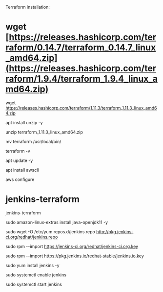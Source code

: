 Terraform installation:

# wget [https://releases.hashicorp.com/terraform/0.14.7/terraform_0.14.7_linux_amd64.zip](https://releases.hashicorp.com/terraform/1.9.4/terraform_1.9.4_linux_amd64.zip)

wget https://releases.hashicorp.com/terraform/1.11.3/terraform_1.11.3_linux_amd64.zip

apt install unzip -y

unzip terraform_1.11.3_linux_amd64.zip

mv terraform /usr/local/bin/

terraform -v

apt update -y

apt install awscli

aws configure

# jenkins-terraform

jenkins-terraform

sudo amazon-linux-extras install java-openjdk11 -y

sudo wget -O /etc/yum.repos.d/jenkins.repo http://pkg.jenkins-ci.org/redhat/jenkins.repo

sudo rpm --import https://jenkins-ci.org/redhat/jenkins-ci.org.key

sudo rpm --import https://pkg.jenkins.io/redhat-stable/jenkins.io.key 

sudo yum install jenkins -y

sudo systemctl enable jenkins

sudo systemctl start jenkins
